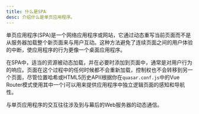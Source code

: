 ```yaml
---
title: 什么是SPA
desc: 介绍什么是单页应用程序。
---
```


单页应用程序(SPA)是一个网络应用程序或网站，它通过动态重写当前页面而不是从服务器加载整个新页面来与用户互动。这种方法避免了连续页面之间的用户体验的中断，使应用程序的行为更像一个桌面应用程序。

在SPA中，适当的资源被动态加载，并在必要时添加到页面中，通常是对用户行为的响应。页面在这个过程中的任何时候都不会重新加载，控制权也不会转移到另一个页面，尽管位置哈希或HTML5历史API(根据你在`quasar.conf.js`中的Vue Router模式使用其中一个)可以用来提供应用程序中独立逻辑页面的感知和导航性。

与单页应用程序的交互往往涉及到与幕后的Web服务器的动态通信。

